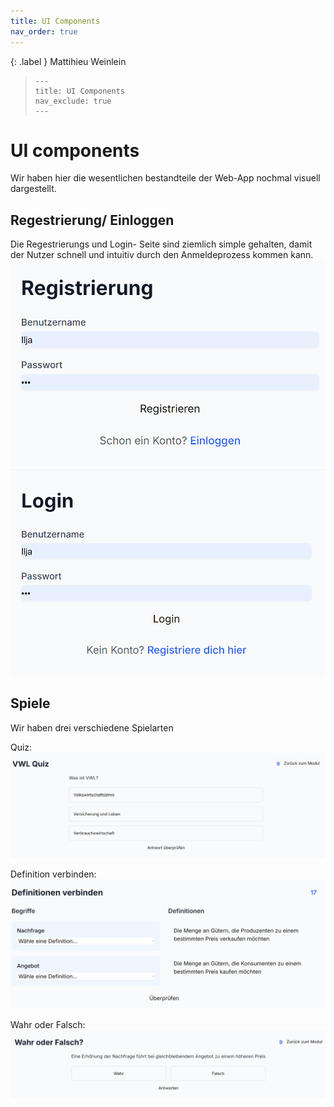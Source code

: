 ```yaml
---
title: UI Components
nav_order: true
---
```




{: .label }
Mattihieu Weinlein


> ```
> ---
> title: UI Components
> nav_exclude: true
> ---
> ```

# UI components

Wir haben hier die wesentlichen bestandteile der Web-App nochmal visuell dargestellt.

## Regestrierung/ Einloggen

Die Regestrierungs und Login- Seite sind ziemlich simple gehalten, damit der Nutzer schnell und intuitiv durch den Anmeldeprozess kommen kann.
![get_regestrierung](assets/images/Regestrierung.png)
![get_login](assets/images/Login.png)

## Spiele
Wir haben drei verschiedene Spielarten 

Quiz:
![get_quiz](assets/images/Quiz.png)

Definition verbinden:
![get_definition](assets/images/Definitionen.png)

Wahr oder Falsch:
![get_wahroderfalsch](assets/images/Wahr_oder_Falsch.png)